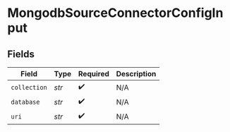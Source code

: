 # MongodbSourceConnectorConfigInput


## Fields

| Field              | Type               | Required           | Description        |
| ------------------ | ------------------ | ------------------ | ------------------ |
| `collection`       | *str*              | :heavy_check_mark: | N/A                |
| `database`         | *str*              | :heavy_check_mark: | N/A                |
| `uri`              | *str*              | :heavy_check_mark: | N/A                |